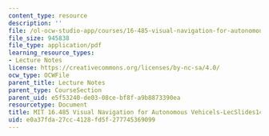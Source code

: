 ```yaml
---
content_type: resource
description: ''
file: /ol-ocw-studio-app/courses/16-485-visual-navigation-for-autonomous-vehicles-vnav-fall-2020/e0a37fda27cc4128fd5f277745369099_MIT16_485F20_lec14.pdf
file_size: 945838
file_type: application/pdf
learning_resource_types:
- Lecture Notes
license: https://creativecommons.org/licenses/by-nc-sa/4.0/
ocw_type: OCWFile
parent_title: Lecture Notes
parent_type: CourseSection
parent_uid: e5f53240-de03-08ce-bf8f-a9b8873390ea
resourcetype: Document
title: MIT 16.485 Visual Navigation for Autonomous Vehicels-LecSlides14
uid: e0a37fda-27cc-4128-fd5f-277745369099
---
```

